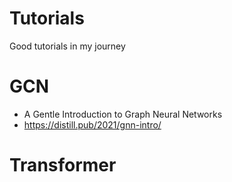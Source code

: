 # Tutorials
Good tutorials in my journey
# GCN
* A Gentle Introduction to Graph Neural Networks
* https://distill.pub/2021/gnn-intro/
# Transformer
